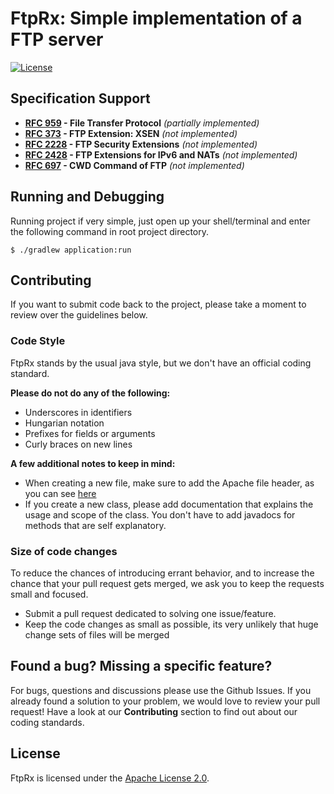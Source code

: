 # FtpRx: Simple implementation of a FTP server
[![License](https://img.shields.io/badge/License-Apache%202.0-blue.svg)](https://opensource.org/licenses/Apache-2.0)

## Specification Support
- **[RFC 959](https://tools.ietf.org/html/rfc959) - File Transfer Protocol** *(partially implemented)*
- **[RFC 373](https://tools.ietf.org/html/rfc373) - FTP Extension: XSEN** *(not implemented)*
- **[RFC 2228](https://tools.ietf.org/html/rfc2228) - FTP Security Extensions** *(not implemented)*
- **[RFC 2428](https://tools.ietf.org/html/rfc2428) - FTP Extensions for IPv6 and NATs** *(not implemented)*
- **[RFC 697](https://tools.ietf.org/html/rfc697) - CWD Command of FTP** *(not implemented)*

## Running and Debugging
Running project if very simple, just open up your shell/terminal and enter the following command in root project directory.

```
$ ./gradlew application:run
```

## Contributing
If you want to submit code back to the project, please take a moment to review over the guidelines below.

### Code Style
FtpRx stands by the usual java style, but we don't have an official coding standard.

**Please do not do any of the following:**
* Underscores in identifiers
* Hungarian notation
* Prefixes for fields or arguments
* Curly braces on new lines

**A few additional notes to keep in mind:**
* When creating a new file, make sure to add the Apache file header, as you can see [here](https://opensource.org/licenses/Apache-2.0)
* If you create a new class, please add documentation that explains the usage and scope of the class. You don't have to add javadocs for methods that are self explanatory.

### Size of code changes
To reduce the chances of introducing errant behavior, and to increase the chance that your pull request gets merged, we ask you to keep the requests small and focused.
* Submit a pull request dedicated to solving one issue/feature.
* Keep the code changes as small as possible, its very unlikely that huge change sets of files will be merged

## Found a bug? Missing a specific feature?
For bugs, questions and discussions please use the Github Issues. If you already found a solution to your problem, we would love to review your pull request! Have a look at our **Contributing** section to find out about our coding standards.

## License
FtpRx is licensed under the [Apache License 2.0](LICENSE).
